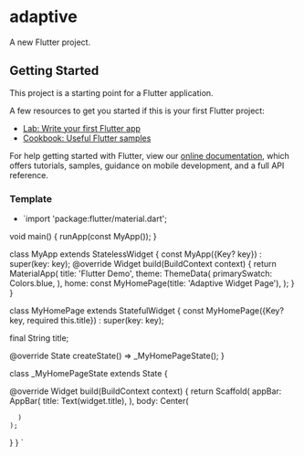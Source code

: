 # adaptive

A new Flutter project.

## Getting Started

This project is a starting point for a Flutter application.

A few resources to get you started if this is your first Flutter project:

- [Lab: Write your first Flutter app](https://flutter.dev/docs/get-started/codelab)
- [Cookbook: Useful Flutter samples](https://flutter.dev/docs/cookbook)

For help getting started with Flutter, view our
[online documentation](https://flutter.dev/docs), which offers tutorials,
samples, guidance on mobile development, and a full API reference.

### Template
- `import 'package:flutter/material.dart';

void main() {
runApp(const MyApp());
}

class MyApp extends StatelessWidget {
const MyApp({Key? key}) : super(key: key);
@override
Widget build(BuildContext context) {
return MaterialApp(
title: 'Flutter Demo',
theme: ThemeData(
primarySwatch: Colors.blue,
),
home: const MyHomePage(title: 'Adaptive Widget Page'),
);
}
}

class MyHomePage extends StatefulWidget {
const MyHomePage({Key? key, required this.title}) : super(key: key);

final String title;

@override
State<MyHomePage> createState() => _MyHomePageState();
}

class _MyHomePageState extends State<MyHomePage> {


@override
Widget build(BuildContext context) {
return Scaffold(
appBar: AppBar(
title: Text(widget.title),
),
body: Center(

      )
    );
}
}
`
